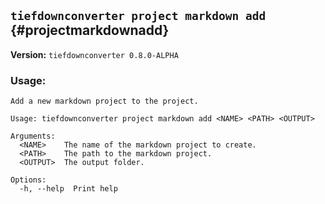 ## `tiefdownconverter project markdown add` {#projectmarkdownadd}

**Version:** `tiefdownconverter 0.8.0-ALPHA`

### Usage:
```
Add a new markdown project to the project.

Usage: tiefdownconverter project markdown add <NAME> <PATH> <OUTPUT>

Arguments:
  <NAME>    The name of the markdown project to create.
  <PATH>    The path to the markdown project.
  <OUTPUT>  The output folder.

Options:
  -h, --help  Print help
```


